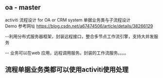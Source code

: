 ## oa - master 
activiti 流程设计 for  OA or CRM system 
单据业务类与子流程设计   
Demo 参考网址 
https://blog.csdn.net/a67474506/article/details/38266129


--利用分布式服务器框架，封装远程接口，整合多节点工作流引擎，支持大并发服务

-- 业务可以在web 应用，远程调用服务。封装的工作流服务。。。。


##  流程单据业务类都可以使用activiti使用处理



  